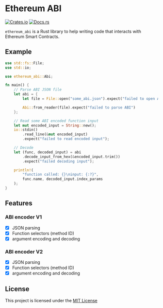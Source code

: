 # Ethereum ABI

[![Crates.io](https://img.shields.io/crates/v/ethereum_abi)](https://crates.io/crates/ethereum_abi)
[![Docs.rs](https://docs.rs/ethereum_abi/badge.svg)](https://docs.rs/ethereum_abi)

`ethereum_abi` is a Rust library to help writing code that interacts with Ethereum Smart Contracts.

## Example

```rust
use std::fs::File;
use std::io;

use ethereum_abi::Abi;

fn main() {
    // Parse ABI JSON file
    let abi = {
        let file = File::open("some_abi.json").expect("failed to open ABI file");

        Abi::from_reader(file).expect("failed to parse ABI")
    };

    // Read some ABI encoded function input
    let mut encoded_input = String::new();
    io::stdin()
        .read_line(&mut encoded_input)
        .expect("failed to read encoded input");

    // Decode
    let (func, decoded_input) = abi
        .decode_input_from_hex(&encoded_input.trim())
        .expect("failed decoding input");

    println!(
        "function called: {}\ninput: {:?}",
        func.name, decoded_input.index_params
    );
}
```

## Features

### ABI encoder V1

- [x] JSON parsing
- [x] Function selectors (method ID)
- [x] argument encoding and decoding

### ABI encoder V2

- [x] JSON parsing
- [x] Function selectors (method ID)
- [x] argument encoding and decoding

## License

This project is licensed under the [MIT License]

[MIT License]: https://github.com/FelipeRosa/rust-ethereum-abi/blob/main/LICENSE
